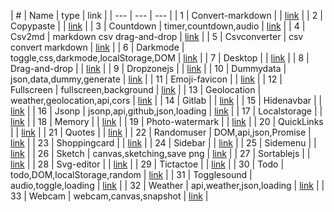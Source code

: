 | # | Name | type | link |
| --- | --- | --- |
| 1 | Convert-markdown |  | [link](docs/convert-markdown) |
| 2 | Copypaste |  | [link](docs/copypaste) |
| 3 | Countdown | timer,countdown,audio | [link](docs/countdown) |
| 4 | Csv2md | markdown csv drag-and-drop | [link](docs/csv2md) |
| 5 | Csvconverter | csv convert markdown | [link](docs/csvconverter) |
| 6 | Darkmode | toggle,css,darkmode,localStorage,DOM | [link](docs/darkmode) |
| 7 | Desktop |  | [link](docs/desktop) |
| 8 | Drag-and-drop |  | [link](docs/drag-and-drop) |
| 9 | Dropzonejs |  | [link](docs/dropzonejs) |
| 10 | Dummydata | json,data,dummy,generate | [link](docs/dummydata) |
| 11 | Emoji-favicon |  | [link](docs/emoji-favicon) |
| 12 | Fullscreen | fullscreen,background | [link](docs/fullscreen) |
| 13 | Geolocation | weather,geolocation,api,cors | [link](docs/geolocation) |
| 14 | Gitlab |  | [link](docs/gitlab) |
| 15 | Hidenavbar |  | [link](docs/hidenavbar) |
| 16 | Jsonp | jsonp,api,github,json,loading | [link](docs/jsonp) |
| 17 | Localstorage |  | [link](docs/localstorage) |
| 18 | Memory |  | [link](docs/memory) |
| 19 | Photo-watermark |  | [link](docs/photo-watermark) |
| 20 | QuickLinks |  | [link](docs/quickLinks) |
| 21 | Quotes |  | [link](docs/quotes) |
| 22 | Randomuser | DOM,api,json,Promise | [link](docs/randomuser) |
| 23 | Shoppingcard |  | [link](docs/shoppingcard) |
| 24 | Sidebar |  | [link](docs/sidebar) |
| 25 | Sidemenu |  | [link](docs/sidemenu) |
| 26 | Sketch | canvas,sketching,save png | [link](docs/sketch) |
| 27 | Sortablejs |  | [link](docs/sortablejs) |
| 28 | Svg-editor |  | [link](docs/svg-editor) |
| 29 | Tictactoe |  | [link](docs/tictactoe) |
| 30 | Todo | todo,DOM,localStorage,random | [link](docs/todo) |
| 31 | Togglesound | audio,toggle,loading | [link](docs/togglesound) |
| 32 | Weather | api,weather,json,loading | [link](docs/weather) |
| 33 | Webcam | webcam,canvas,snapshot | [link](docs/webcam) |
